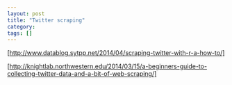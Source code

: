 ```yaml
---
layout: post
title: "Twitter scraping"
category: 
tags: []
---
```


[http://www.datablog.sytpp.net/2014/04/scraping-twitter-with-r-a-how-to/]

[http://knightlab.northwestern.edu/2014/03/15/a-beginners-guide-to-collecting-twitter-data-and-a-bit-of-web-scraping/]

